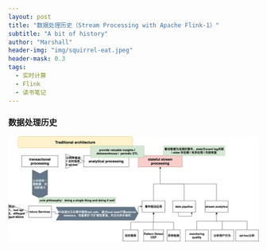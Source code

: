 ```yaml
---
layout: post
title: "数据处理历史（Stream Processing with Apache Flink-1）"
subtitle: "A bit of history"
author: "Marshall"
header-img: "img/squirrel-eat.jpeg"
header-mask: 0.3
tags:
  - 实时计算
  - Flink
  - 读书笔记
---
```


### 数据处理历史

![](/img/Chapter1-data-process-architecture.png)